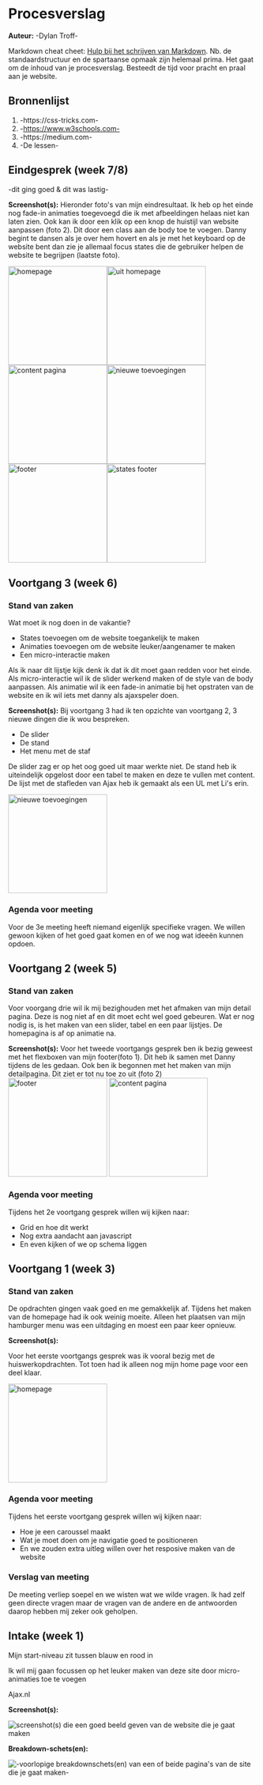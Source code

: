 # Procesverslag
**Auteur:** -Dylan Troff-

Markdown cheat cheet: [Hulp bij het schrijven van Markdown](https://github.com/adam-p/markdown-here/wiki/Markdown-Cheatsheet). Nb. de standaardstructuur en de spartaanse opmaak zijn helemaal prima. Het gaat om de inhoud van je procesverslag. Besteedt de tijd voor pracht en praal aan je website.



## Bronnenlijst
1. -https://css-tricks.com-
2. -https://www.w3schools.com-
3. -https://medium.com-
4. -De lessen-



## Eindgesprek (week 7/8)

-dit ging goed & dit was lastig-

**Screenshot(s):**
Hieronder foto's van mijn eindresultaat. Ik heb op het einde nog fade-in animaties toegevoegd die ik met afbeeldingen helaas niet kan laten zien. Ook kan ik door een klik op een knop de huistijl van website aanpassen (foto 2). Dit door een class aan de body toe te voegen. Danny begint te dansen als je over hem hovert en als je met het keyboard op de website bent dan zie je allemaal focus states die de gebruiker helpen de website te begrijpen (laatste foto). 

<img src="images/homepage_screen.png" alt="homepage" width="200"/><img src="images/blauw_screen.png" alt="uit homepage" width="200"/><img src="images/content_page.png" alt="content pagina" width="200"/><img src="images/danny_screen.png" alt="nieuwe toevoegingen" width="200"/><img src="images/footer_screen.png" alt="footer" width="200"/><img src="images/states_screen.png" alt="states footer" width="200"/>







## Voortgang 3 (week 6)

### Stand van zaken

Wat moet ik nog doen in de vakantie? 
* States toevoegen om de website toegankelijk te maken
* Animaties toevoegen om de website leuker/aangenamer te maken
* Een micro-interactie maken

Als ik naar dit lijstje kijk denk ik dat ik dit moet gaan redden voor het einde. Als micro-interactie wil ik de slider werkend maken of de style van de body aanpassen. Als animatie wil ik een fade-in animatie bij het opstraten van de website en ik wil iets met danny als ajaxspeler doen.

**Screenshot(s):**
Bij voortgang 3 had ik ten opzichte van voortgang 2, 3 nieuwe dingen die ik wou bespreken.
* De slider
* De stand
* Het menu met de staf

De slider zag er op het oog goed uit maar werkte niet. De stand heb ik uiteindelijk opgelost door een tabel te maken en deze te vullen met content. De lijst met de stafleden van Ajax heb ik gemaakt als een UL met Li's erin.

<img src="images/danny_screen.png" alt="nieuwe toevoegingen" width="200"/>

### Agenda voor meeting

Voor de 3e meeting heeft niemand eigenlijk specifieke vragen. We willen gewoon kijken of het goed gaat komen en of we nog wat ideeën kunnen opdoen.



## Voortgang 2 (week 5)
### Stand van zaken
Voor voorgang drie wil ik mij bezighouden met het afmaken van mijn detail pagina. Deze is nog niet af en dit moet echt wel goed gebeuren. Wat er nog nodig is, is het maken van een slider, tabel en een paar lijstjes. De homepagina is af op animatie na.

**Screenshot(s):**
Voor het tweede voortgangs gesprek ben ik bezig geweest met het flexboxen van mijn footer(foto 1). Dit heb ik samen met Danny tijdens de les gedaan. Ook ben ik begonnen met het maken van mijn detailpagina. Dit ziet er tot nu toe zo uit (foto 2)
<img src="images/footer_screen.png" alt="footer" width="200"/>
<img src="images/content_page.png" alt="content pagina" width="200"/>


### Agenda voor meeting
Tijdens het 2e voortgang gesprek willen wij kijken naar:
* Grid en hoe dit werkt
* Nog extra aandacht aan javascript
* En even kijken of we op schema liggen



## Voortgang 1 (week 3)

### Stand van zaken

De opdrachten gingen vaak goed en me gemakkelijk af. Tijdens het maken van de homepage had ik ook weinig moeite. Alleen het plaatsen van mijn hamburger menu was een uitdaging en moest een paar keer opnieuw.

**Screenshot(s):**

Voor het eerste voortgangs gesprek was ik vooral bezig met de huiswerkopdrachten. Tot toen had ik alleen nog mijn home page voor een deel klaar.

<img src="images/homepage_screen.png" alt="homepage" width="200"/>

### Agenda voor meeting
Tijdens het eerste voortgang gesprek willen wij kijken naar:

* Hoe je een caroussel maakt
* Wat je moet doen om je navigatie goed te positioneren
* En we zouden extra uitleg willen over het resposive maken van de website


### Verslag van meeting

De meeting verliep soepel en we wisten wat we wilde vragen. Ik had zelf geen directe vragen maar de vragen van de andere en de antwoorden daarop hebben mij zeker ook geholpen. 



## Intake (week 1)

Mijn start-niveau zit tussen blauw en rood in

Ik wil mij gaan focussen op het leuker maken van deze site door micro-animaties toe te voegen

Ajax.nl

**Screenshot(s):**

![screenshot(s) die een goed beeld geven van de website die je gaat maken](images/dummy-image.svg)

**Breakdown-schets(en):**

![-voorlopige breakdownschets(en) van een of beide pagina's van de site die je gaat maken-](images/dummy-image.svg)
